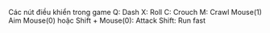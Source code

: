 Các nút điều khiển trong game
Q: Dash
X: Roll
C: Crouch
M: Crawl
Mouse(1) Aim
Mouse(0) hoặc Shift + Mouse(0): Attack
Shift: Run fast
